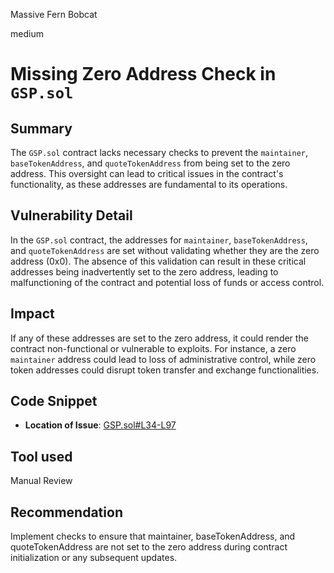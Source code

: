 Massive Fern Bobcat

medium

# Missing Zero Address Check in `GSP.sol`

## Summary
The `GSP.sol` contract lacks necessary checks to prevent the `maintainer`, `baseTokenAddress`, and `quoteTokenAddress` from being set to the zero address. This oversight can lead to critical issues in the contract's functionality, as these addresses are fundamental to its operations.

## Vulnerability Detail
In the `GSP.sol` contract, the addresses for `maintainer`, `baseTokenAddress`, and `quoteTokenAddress` are set without validating whether they are the zero address (0x0). The absence of this validation can result in these critical addresses being inadvertently set to the zero address, leading to malfunctioning of the contract and potential loss of funds or access control.


## Impact
If any of these addresses are set to the zero address, it could render the contract non-functional or vulnerable to exploits. For instance, a zero `maintainer` address could lead to loss of administrative control, while zero token addresses could disrupt token transfer and exchange functionalities.

## Code Snippet
- **Location of Issue**: [GSP.sol#L34-L97](https://github.com/sherlock-audit/2023-12-dodo-gsp/blob/main/dodo-gassaving-pool/contracts/GasSavingPool/impl/GSP.sol#L34-L97)

## Tool used

Manual Review

## Recommendation
Implement checks to ensure that maintainer, baseTokenAddress, and quoteTokenAddress are not set to the zero address during contract initialization or any subsequent updates.
